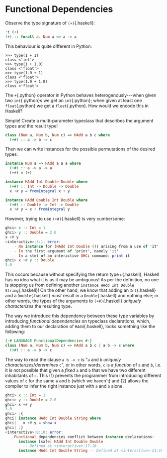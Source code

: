 # Functional Dependencies

Observe the type signature of `(+)`{.haskell}:

``` haskell
:t (+)
(+) :: forall a. Num a => a -> a
```

This behaviour is quite different in Python:

``` text
>>> type(1 + 1)
class <'int'>
>>> type(1 + 1.0)
class <'float'>
>>> type(1.0 + 1)
class <'float'>
>>> type(1.0 + 1.0)
class <'float'>
```

The `+`{.python} operator in Python behaves heterogenously---when given
two `int`{.python}s we get an `int`{.python}; when given at least one
`float`{.python} we get a `float`{.python}. How would we encode this in
Haskell?

Simple! Create a multi-parameter typeclass that describes the argument
types and the result type!

``` haskell
class (Num a, Num b, Num c) => HAdd a b c where
  (+#) :: a -> b -> c
```

Then we can write instances for the possible permutations of the desired
types:

``` haskell
instance Num a => HAdd a a a where
  (+#) :: a -> a -> a
  (+#) = (+)

instance HAdd Int Double Double where
  (+#) :: Int -> Double -> Double
  x +# y = fromIntegral x + y

instance HAdd Double Int Double where
  (+#) :: Double -> Int -> Double
  x +# y = x + fromIntegral y
```

However, trying to use `(+#)`{.haskell} is very cumbersome:

``` haskell
ghci> x :: Int = 1
ghci> y :: Double = 2.0
x +# y
<interactive>:3:1: error:
    - No instance for (HAdd Int Double ()) arising from a use of 'it'
    - In the first argument of 'print', namely 'it'
      In a stmt of an interactive GHCi command: print it
ghci> x +# y :: Double
3.0
```

This occurs because without specifying the return type `c`{.haskell},
Haskell has no idea what it is as it may be ambiguous! As per the
definition, no one is stopping us from defining another
`instance HAdd Int Double String`{.haskell}! On the other hand, we know
that adding an `Int`{.haskell} and a `Double`{.haskell} *must* result in
a `Double`{.haskell} and nothing else; in other words, the types of the
arguments to `(+#)`{.haskell} *uniquely characterizes* the resulting
type.

The way we introduce this dependency between these type variables by
introducing *functional dependencies* on typeclass declarations, which,
adding them to our declaration of `HAdd`{.haskell}, looks something like
the following:

``` haskell
{-# LANGUAGE FunctionalDependencies #-}
class (Num a, Num b, Num c) => HAdd a b c | a b -> c where
  (+#) :: a -> b -> c
```

The way to read the clause `a b -> c` is "`a` and `b` *uniquely
characterizes*/*determines* `c`", or in other words, `c` is a *function*
of `a` and `b`, i.e. it is not possible that given a *fixed* `a` and `b`
that we have two different inhabitants of `c`. This (1) prevents the
programmer from introducing different values of `c` for the same `a` and
`b` (which we haven't) and (2) allows the compiler to infer the right
instance just with `a` and `b` alone.

``` haskell
ghci> x :: Int = 1
ghci> y :: Double = 2.0
ghci> x +# y
3.0
ghci> :{
ghci| instance HAdd Int Double String where
ghci|   x +# y = show x
ghci| :}
<interactive>:8:10: error:
    Functional dependencies conflict between instance declarations:
      instance [safe] HAdd Int Double Double
        -- Defined at <interactive>:17:10
      instance HAdd Int Double String -- Defined at <interactive>:21:10
```

